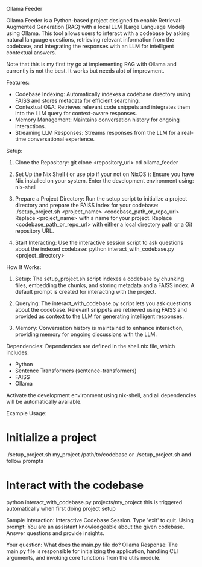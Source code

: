 Ollama Feeder

Ollama Feeder is a Python-based project designed to enable Retrieval-Augmented Generation (RAG) with a local LLM (Large Language Model) using Ollama. This tool allows users to interact with a codebase by asking natural language questions, retrieving relevant information from the codebase, and integrating the responses with an LLM for intelligent contextual answers.

Note that this is my first try go at implementing RAG with Ollama and currently is not the best.  It works but needs alot of improvment.

Features:
- Codebase Indexing: Automatically indexes a codebase directory using FAISS and stores metadata for efficient searching.
- Contextual Q&A: Retrieves relevant code snippets and integrates them into the LLM query for context-aware responses.
- Memory Management: Maintains conversation history for ongoing interactions.
- Streaming LLM Responses: Streams responses from the LLM for a real-time conversational experience.

Setup:
1. Clone the Repository:
   git clone <repository_url>
   cd ollama_feeder

2. Set Up the Nix Shell ( or use pip if your not on NixOS ):
   Ensure you have Nix installed on your system. Enter the development environment using:
   nix-shell

3. Prepare a Project Directory:
   Run the setup script to initialize a project directory and prepare the FAISS index for your codebase:
   ./setup_project.sh <project_name> <codebase_path_or_repo_url>
   Replace <project_name> with a name for your project.
   Replace <codebase_path_or_repo_url> with either a local directory path or a Git repository URL.

4. Start Interacting:
   Use the interactive session script to ask questions about the indexed codebase:
   python interact_with_codebase.py <project_directory>

How It Works:
1. Setup:
   The setup_project.sh script indexes a codebase by chunking files, embedding the chunks, and storing metadata and a FAISS index. A default prompt is created for interacting with the project.

2. Querying:
   The interact_with_codebase.py script lets you ask questions about the codebase. Relevant snippets are retrieved using FAISS and provided as context to the LLM for generating intelligent responses.

3. Memory:
   Conversation history is maintained to enhance interaction, providing memory for ongoing discussions with the LLM.

Dependencies:
Dependencies are defined in the shell.nix file, which includes:
- Python
- Sentence Transformers (sentence-transformers)
- FAISS
- Ollama

Activate the development environment using nix-shell, and all dependencies will be automatically available.

Example Usage:
# Initialize a project
./setup_project.sh my_project /path/to/codebase
or
./setup_project.sh and follow prompts

# Interact with the codebase
python interact_with_codebase.py projects/my_project
this is triggered automatically when first doing project setup

Sample Interaction:
Interactive Codebase Session. Type 'exit' to quit.
Using prompt: You are an assistant knowledgeable about the given codebase. Answer questions and provide insights.

Your question: What does the main.py file do?
Ollama Response:
The main.py file is responsible for initializing the application, handling CLI arguments, and invoking core functions from the utils module.
